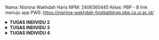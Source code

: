 Nama: Nisriina Wakhdah Haris
 NPM: 2406360445
 Kelas: PBP - B
link menuju app PWS: https://nisriina-wakhdah-footballshop.pbp.cs.ui.ac.id/

<details>
<Summary><b>TUGAS INDIVIDU 2</b></Summary>

1. Cara saya mengimplementasikan daftar checklist yang harus dikerjakan adalah, sebagai berikut:
    - Hal pertama yang saya lakukan adalah membaca tutorial 0 dan 1 agar saya benar-benar paham fungsi setiap langkah yang harus dilakukan
    - Selain membaca tutorial, saya juga menonton video di youtube yang berkaitan dengan cara membuat proyek pada Django untuk pemula
    - Setelah saya paham langkah-langkahnya, saya mulai menyiapkan virtual enviroment dan membuat file requirements.txt yang berisi dependecies berkaitan dengan proyek yg akan dibuat lalu menginstall seluruh dependecies yang dibutuhkan
    - Membuat proyek Django, repositori untuk menyimpan proyek tsb di git, dan file .env.prod yang berisi krendesial database dan mengisi file .env dg PRODUCTION=False 
    - Membuat project baru pada web PWS dan mengganti remote URL pws dengan link project yang baru, menggunakan perintah git remote set-url pws <link>
    - Menambahkan domain pada ALLOWED_HOSTS yang ada di file settings.py
    - Melakukan add, commit, dan push ke repostiori yang sudah dibuat di git dan melakukan push ke pws master
    - Setelah membuat proyek Django, saya membuat aplikasi bernama main lalu membuat model untuk aplikasi pada file models.py
    - Pada file views.py, saya membuat fungsi show_main untuk menampilkan output yang berisi nama aplikasi, nama, dan npm saya. Fungsi tersebut saya hubungkan dengan file template bernama main.html yang sudah saya buat pada folder templates
    - Membuat model dan fitur-fiturnya pada file models.py
    - Menjalankan perintah python manage.py makemigration dan python manage.py migrate untuk menyimpan perubahan model pada database
    - Membuat file urls.py pada folder main lalu menambahkan URLPattern untuk melakukan routing URL aplikasi main, di sini saya menambahkan url untuk memanggil fungsi show_main yang sudah dibuat pada file views.py (level aplikasi)
    - Menambahkan rute URL untuk  mengarahkan path URL '' ke rute yang sudah dibuat pada file urls.py yang ada di folder main. Hal ini dilakukan pada file urls.py yg ada di dalam folder football_shop untuk mengatur rute URL pada level proyek
    - Melakukan push ke repositori git untuk menyimpan perubahan2 tsb dan push ke pws master

2. Berikut ini adalah bagan request client ke aplikasi web berbabasis Django
![alt text](https://github.com/NisriinaWakhdah/football-shop/blob/master/django_77d5263d13.webp?raw=true)
sumber gambar: https://www.biznetgio.com/news/django

    Penjelasan:
    - Client mengirimkan request ke server melalui browser, misalnya dengan mengakses sebuah URL
    - Setelah server mendapatkan url dr client, Django akan mecocokan request dengan pola URL (URL Configuration) yang sudah didefiniskan di dalam urls.py pada level proyek
    - Jika pola tersebut cocok dengan url.py yang berada di level proyek, maka akan dilanjutkan ke file urls.py level aplikasi untuk mecocokan pola yang ada di dalam aplikasi
    - Lalu, jika terdapat kecocokan pola pada file level aplikasi tersebut, maka Django akan memanggil fungsi yang sesuai pada file views.py
    - Jika fungsi pada views.py membutuhkan data, maka akan berinteraksi dengan model yang menyimpan data-data tersebut di dalam database
    - views.py akan mengambil data dari model dengan cara melakukan Query dan database akan mengembalikan hasil query tersebut ke model yg akan disalurkan kembali ke view.py
    - Setelah request client diproses dan data tersedia, maka view akan memilih template HTML yang sesuai untuk dirender
    - Hasil akhirnya adalah Django akan mengirimkan HTTP response dalam bentuk HTML ke browser yang akan ditampilkan di web browser client

3. Peran settings.py adalah:
    - Untuk mengonfigurasi proyek Django secara keseluruhan
    - Mengelola daftar aplikasi yang teritegrasi dalam proyek, hal ini dapat dilakukan pada INSTALLED_APPS. Dalam kasus tugas individu ini, kita membuat app bernama main. Setelah membuat app tsb, kita perlu menambahkan aplikasi bernama 'main' ke dalam daftar aplikasi yang ada (INSTALLED_APPS) agar dapat terhubung dengan proyek Django
    - Mengelola pengaturan terkait bahasa dan zona waktu (LANGUAGE_CODE dan TIME_ZONE)
    - Mengatur daftar domain yang diizinkan untuk mengakses website melalui ALLOWED_HOSTS
    - Menentukan database yang dipakai melalui DATABASES

4.  Cara kerja migrasi database di Django adalah dengan menjalankan perintah makemigration dan migrate, di mana perintah makemigartion berfungsi untuk membuat file migrasi yang berisi perubah pada model, sedangkan perintah migrate berfungsi untuk mengaplikasikan perubahan pada model yang sudah ada pada file migrasi tsb ke dalam database. Berikut ini adalah urutan pengerjaannya:
    - Buka file models.py pada direktori aplikasi yang kita buat
    - Membuat atau mengubah model dari proyek yang berada pada aplikasi
    - Setelah mengisi file models.py jalankan perintah python manage.py makemigrations untuk membuat file migrasi yang merekam perubahan
    - Untuk mengaplikasikan perubahan model ke dalam database lokal, jalankan perintah python manage.py migrate

5. Django dijadikan sebagai permulaan pembelajaran karena:
    - Django memiliki konsep yang terstruktur karena menerapkan pola arsitektur MTV. Hal ini dikarenakan Django memisahkan logika bisnis (model), logika presentasi (template), dan view.
    - Django menggunakan bahasa python yang syntaxnya relatif mudah dimengerti dan tidak terlalu panjang  dibanding bahasa yang lain (misalnya Java, C, dll) sehingga cocok untuk pemula
    - Django memiliki fitur bawaan yang lengkap sehingga pemula tidak perlu meng-install library tambahan dan tidak perlu membuat dari nol
    - Hasilnya bisa cepat dilihat melalui broweser
    - Django merupakan salah satu framework yang open source dan banyak digunakan. Oleh karena itu, terdapat banyak sumber belajar yang dapat diakses jika kita mengalami kesulitan

6.  Feedback untuk kakak asdos di Tutorial 1 adalah: terima kasih sudah fast respon saat saya bertanya di forum diskusi discord, sudah stand-by dan hadir untuk membantu kami saat mengalami kendala, dan terima kasih juga karena telah membuatkan langkah-langkah tutorial yang jelas dan mudah dimengerti sehingga saya dapat mengikutinya dengan baikk

</details>

<details>
<Summary><b>TUGAS INDIVIDU 3</b></Summary>

1. Dalam mengimplementasikan sebuah platform, kita memerlukan data delivery agar data dapat diakses, diproses, dan didistribusikan secara efisien dan tepat waktu. Selain itu, data delivery memiliki peran penting dalam memastikan akurasi data, mendekteksi kesalahan, menjaga kualitas data, dan memastikan data memenuhi suatu kriteria tertentu. Oleh karena itu, data delivery dapat meningkatkan efisiensi operasional, mempercepat pengambilan keputusan, dan memastikan bahwa semua orang yang terlibat memiliki akses ke informasi yang sama dan konsisten sehingga dapat mengurangi kesalahan dalam penggunaan data

2. Menurut saya, JSON lebih baik daripada XML karena hasil data yang diperoleh menggunakan format JSON lebih mudah dibaca dan ringkas jika dibandingkan dengan format XML. Namun, bukan berarti format XML tidak lebih baik daripada format JSON karena perbadingan antara kedua format tersebut disesuaikan oleh tujuan dan kebutuhan sistem atau pengguna. Alasan JSON lebih populer daripada XML adalah hasil data yang diperoleh menggunakan format JSON lebih ringkas dan sederhana serta mudah dibaca dan dipahami oleh pengguna. Selain itu, JSON menggunakan memori yang lebih sedikit, proses penguraiannya lebih cepat dan aman, dan syntax yang digunakan lebih mudah ditulis.

3. Pada Django, method is_valid() berfungsi untuk memvalidasi formulir. Metode tersebut akan memeriksa data yang dikirim dalam formulir apakah sesuai dengan persyaratan yang telah didefinisikan dalam kelas formulir atau tidak sebelum diproses lebih lanjut atau disimpan ke dalam database. Jika data yang diperiksa tidak valid, maka method tersebut akan menghasilkan nilai False dan mengirimkan pesan mengenai kesalahan pada data yang dikrim atau error kepada pengguna untuk diperbaiki

4. Token CSRF (csrf_token) adalah nilai rahasia, unik dan tidak dapat diprediksi, yang dibuat aplikasi pada sisi server untuk melindungi pengguna dari serangan berbahaya. Token ini merupakan langkah keamanan unik yang dirancang untuk melidungi aplikasi web dari permintaan yang tidak sah atau berbahaya. Hal yang akan terjadi jika kita tidak menambahkan csrf_token adalah situs web akan rentan terhadap serangan Cross-Site Request Forgery (CSRF)yang memungkinkan penyerang/hacker melakukan tindakan atas nama pengguna tanpa sepengetahuan mereka. Kondisi seperti ini dapat dimanfaatkan oleh hacker dengan mencoba untuk membuat pengguna yang terautentikasi melakukan aksi yang tidak diinginkan di website tanpa sepengetahuan mereka, seperti membuat pengguna mengirim uang atau mengubah email di akun mereka hanya dengan mengklik link yang tampaknya tidak berbahaya dan hacker dapat mengakses data sensitif pengguna, seperti email, alamat, nomor telepon, dll. Selain itu, dari sisi pengembang web, hal ini dapat memengaruhi reputasi mereka sehingga dapat kehilangan kepercayaan dari pengguna.

5.  Cara saya mengimplementasikan checklist di atas adalah pertama saya membuka file views.py pada folder main dan membuat 4 funsgi untuk melihat objek dalam format XML, JSON, XML by ID, dan JSON by ID dan menambahkan try-exception pada fungsi XML by ID dan JSON by ID untuk menangkap error saat ID dari product tidak ada. Setelah itu, saya membuka urls.py dan mengimport keempat fungsi teserbut dari views.py. Setelah fungsi2 tersebut berhasil diimport, saya menambahkan path baru pada urlPatterns agar client dapat mengakses url tersebut dan menampilkan logika fungsi yang sudah dibuat pada file views.py. Lalu, saya mencoba menjalankan server localhost untuk mengetes apakah path yang ditambahkan sudah dapat diakses. Setelah berhasil membuat 4 fungsi tersebut, saya membuat folder template pada direktori utama dan membuat base.html yang digunakan sebagai template untuk file html yang lain. Setelah itu, saya mengubah file main.html pada folder main agar dapat meng-extend template base.html. Sesudah itu, saya membuat file bernama forms.py pada folder main yang mengimport model dari kelas Product yang sudah dibuat pada file models.py dan membuat struktur form yang dapat menambahkan produk baru dan mengindetifikasi atribut apa saja yang dapat dimasukkan saat menambahkan produk. Setelah itu, membuka file views.py dan mengimport form yang telah dibuat pada file forms.py serta model produk yang telah dibuat pada file models.py, membuat fungsi add_product untuk menghasilkan form yang dapat menambahkan produk baru dan membuat file add_product.html yang meng-extend base.html agar dapat menampilkan form pada aplikasi web dan menambahkan kode pada main.html untuk menampilkan tombol "Add Product" yang akan mengarahkan langsung ke halaman form. Setelah itu, saya menambahkan path pada urlPatterns di file urls.py agar client dapat mengakses halaman form untuk menambahkan objek. Setelah berhasil membuat halaman form, saya membuat fungsi show_product pada file views.py yang bertujuan untuk melihat details dari produk yang ditambahkan dan membuat file detail_product.html yang juga meng-extend base.html dan berfungsi sebagai struktur dari tampilan yang akan dihasilkan saat pengguna ingin melihat detail objek. Menambahkan path baru yang dapat menampilkan fungsi show_product pada urlPatterns di file urls.py yang berada di direktori main\templates.

6. Terima kasih kepada asdos yang sudah bersedia dan fast response untuk menjawab pertanyaan-pertanyaan dan membantu saya selama mengerjakan tugas individu 3.

- Screenshoot akses url XML
![alt text](https://github.com/NisriinaWakhdah/football-shop/blob/master/Screenshot%202025-09-14%20204423.png?raw=true)

- Screenshoot akses url JSON
![alt text](https://github.com/NisriinaWakhdah/football-shop/blob/master/Screenshot%202025-09-14%20204500.png?raw=true)

- Screenshot akses url XML by ID
![alt text](https://github.com/NisriinaWakhdah/football-shop/blob/master/Screenshot%202025-09-14%20204702.png?raw=true)

- Screenshot akses url JSON by ID
![alt text](https://github.com/NisriinaWakhdah/football-shop/blob/master/Screenshot%202025-09-14%20204639.png?raw=true)

</details>

<details>
<Summary><b>TUGAS INDIVIDU 4</b></Summary>

1. Django AuthenticationForm adalah formulir autentikasi bawaan Django yang digunakan untuk memverifikasi kredensial pengguna saat login ke suatu aplikasi. Formulir autentikasi ini menangani akun pengguna, grup, izin, dan sesi pengguna berbasis cookie. Kelebihan Django AuthenticationForm adalah:
    - Autentikasi pengguna ini telah diuji secara ekstensif oleh banyak  aplikasi yang menggunakannya dalam lingkup produksi sehingga fitur ini terbukti bekerja dengan baik dalam dunia nyata
    - Sistem ini mendapat dukungan resmi langsung dari para pengelola atau komunitas Django sehingga ada jaminan perbaikan dan keamanan dari sumber resmi
    - Sistem ini fleksibel karena dibangun dengan cara yang sangat generik sehingga bisa disesuaikan dengan kebutuhan proyek dan dengan mempertimbangkan bahwa terdapat banyak pengguna yang mungkin perlu memperluas fungsionalitas aplikasinya
    - Syntaxnya cenderung simpel dan mudah dipahami karena ditulis dengan bahasa python 
Selain itu, kekurangannya adalah:
    - Django menyediakan banyak fitur dan alat bawaan untuk autentikasi dan lainnya sehingga memerlukan waktu yang lebih lama untuk dipelajari dan dipahami oleh pengembang dan tidak langsung berlaku untuk sistem autentikasi yang lain
    - Sistem autentikasi Django dibuat fleksibel dan generik (tidak spesifik untuk satu jenis aplikasi saja) sehingga tidak dapat langsung disesuaikan untuk kebutuhan tiap aplikasi sehingga pengembang harus menyesuaikannya sendiri dengan kebutuhan yang ada, hal ini bisa merepotkan
    - Sistem autentikasi yang sederhana ini bisa saja tidak cocok untuk aplikasi yang membutuhkan fitur yang lebih kompleks

2. Perbedaan autentikasi dan otorisasi adalah autentikasi berfungsi untuk memverifikasi dan mengonfirmasi kebenaran identitas pengguna atau layanan yang mencoba untuk mengakses sistem, sedangkan otorisasi bertujuan untuk memberi pengguna atau layanan izin mengakses (hak akses) data atau melakukan tindakan tertentu. Django mengimplementasikan autentikasi dengan menggunakan fungsi bawaan Django dan diimport melalui: from django.contrib.auth import authenticate, login, logout. Fitur utamanya adalah melakukan autentikasi, login, dan logout, saat user berhasil login (authenticate() + login()), Django membuat session ID yang bersifat rahasia dan menyimpannya dalam cookie di browser pengguna dan saat user melakukan logout, session ID dan cookie tersebut akan dihapus. Selain itu, Django menyediakan sistem permissions, groups dan decorators/mixins yang dapat digunakan untuk mengatrur izin akses pengguna, contoh decorator yang dapat digunakan adalah login_required dan permission_required dari sistem autentikasi Django (diimport melalui from django.contrib.auth.decorators import login_required, permission_required). Decorator ini diletakkan di atas kode fungsi yang menurut kita tidak dapat diakses oleh sembarang pengguna, di mana hanya pengguna khusus saja yang dapat diperbolehkan untuk mengaskes fungsi tersebut, misalnya pengguna yang sudah memiliki akun dan berhasil login. Decorators tidak mengubah isi kode fungsi tersebut, melainkan dapat kita gunakan untuk menambah fungsionalitas suatu fungsi

3. Penyimpanan session adalah menyimpan data dalam pasangan kunci-nilai dalam peramban web, namun penyimpanan tersebut hanya tersedia hingga sesi tersebut aktif, di mana jika user keluar dari situs web, maka semua data yang tersimpan akan dihapus. Kelebihan penyimpanan sesi adalah:
    - Keamanan data terjamin karena data disimpan selama sesi berlangsung dan otomatis dihapus ketika sesi berakhir
    - Data yang disimpan bersifat sementara sehingga dapat meminimalkan kekacauan dan ruang penyimpanan di situs web user
    - Penyimpanan ini mudah diimplementasikan dan digunakan pada aplikasi daring karena APInya mudah dipahami
    Selain itu, kekurangannya adalah:
    - Penyimpanan sesi terbatas karena tergantung dengan webnya dan biasanya hanya memiliki batas penyimpanan dari 5 sampai 10 MB sehingga tidak sesuai untuk penyimpanan skala besar
    - User bisa saja mengalami kesulitan untuk mengakses data karena data akan dihapus ketika sesi berakhir karena penyimpanan ini bergantung pada sesi penulusuran yang sedang aktif
    - Cakupan penyimpanan seso adalah penelusuran saat ini yang tidak bisa dibagikan ke seluruh tab atau jendela aplikasi web sehingga proses berbagi data antar komponen aplikasi yang sama atau berbeda dapat menjadi masalah
Selain itu, terdapat penyimpanan cookies, yaitu file teks kecil (berisi data) yang disimpan pada perangkat pengguna ketika ia mengakses situs web untuk pertama kalinya. Kelebihan cookie antara lain adalah:
    - Cookie digunakan untuk mengigat preferensi pengguna sehingga dapat menciptakan pengalaman yang lebih personal bagi pengguna dan halaman web dapat dimuat dengan cepat
    - Menyimpan data seperti informasi login atau isi keranjang belanja sehingga dapat menyederhanakan cara user berinteraksi dengan situs web
    - Membantu meningkatkan kinerja halaman web dan menempati sedikit memori melalui penyimpanan data dalam cache dan mengurangi permintaan server
    - Mudah digunakan karena browser otomatis mengirim cookie ke server setiap request
    Berikut ini adalah kekurangan penyimpanan cookie:
    - Data yang disimpan dapat dicuri dengan serangan XXS dan disalahgunakan tanpa sepengetahuan pemiliknya sehingga keamanannya tidak terjamin
    - Jika user mematikan cookie, maka cookie mungkin tidak berfungsi secara efektif di setiap perangkat karena beberapa fitur aplikasi tidak akan jalan yang mengakibatkan pengalaman user yang tidak konsisten
    - Tidak dapat menyimpan data yang complex dan hanya bisa menyimpan data berbentuk teks biasa
    - Pengguna dapat menghapus cookie sehingga dapat kehilangan status login,kehilangan preferensi atau pengaturan, dan tidak bisa mengakses ke session lama, seperti isi keranjang belanja, draft, dll

4. Sebenarnya penggunaan cookie aman secara defaultnya karena hanya berupa data teks dan tidak dapat mentrasfer malware atau virus. Akan tetapi data yang disimpan di dalam cookie berisiko untuk dicuri dan disalahgunakan oleh pihak yang tidak bertanggung jawab sehingga dapat merugikan user. Hal ini dapat terjadi apabila kita tidak memberikan pengamanan pada cookie yang ada, misalnya cookie tidak dienkripsi dan tidak dikirim melalui HTTPS. Risiko potensial yang harus diwaspadai adalah kasus Cross Site Scripting (XSS) di mana seseorang bisa mencuri cookies dari pengguna yang sudah melakukan login ke sebuah website dengan cara menyuntikkan kode/script berbahaya yang digunakan untuk mencuri cookie user. Selain itu, terdapat kasus pembajakan sesi (session hijacking) di mana hacker dapat mencegat cookie yang dikirimkan melalui jaringan yang tidak aman, seperti wi-fi publik, dan juga terdapat kasus Cross-site Request Forgery (CSRF) di mana hacker melakukan request autentikasi atau cookie pengguna kepada user yang sedang mengakses aplikasi web tersebut untuk mendapatkan informasi penting yang dimiliki user. Cara Django menangani hal ini adalah dengan mengatur keamanan cookie menggunakan beberapa settings bawaan, seperti SESSION_COOKIE_SECURE = True (hanya dikirim lewat HTTPS), SESSION_COOKIE_HTTPONLY = True (mencegah skrip sisi klien mengakses cookie), SESSION_COOKIE_SAMESIT (Membantu mencegah kebocoran informasi, menjaga privasi pengguna , dan memberikan perlindungan terhadap serangan CSRF), CSRF_COOKIE_SECURE = True, dan CSRF_COOKIE_HTTPONLY = True untuk melindungi token CSRF. Oleh karena itu, aman atau tidaknya suatu cookie tergantung pada bagaimana cookie tersebut dikelola dan diamankan. Jika cookie disimpan dengan benar dan diberikan perlindungan khusus, maka risiko pencurian data cookie dapat diminimalisir dibandingkan dengan cookie yang tidak diberi proteksi sama sekali.

5. Cara saya mengimplementasikan checklist tersebut adalah:
    - Pertama saya membuka folder football-shop dan membuat fungsi untuk registrasi, login, dan logout pada file views.py. Setelah membuat fungsi-fungsi tersebut, saya membuka urls.py pada folder main dan melakukan import fungsi2 yang sudah dibuat di views.py untuk menambahkan urlPatterns agar user dapat mengakses fungsi2 tersebut. Selain itu, pada file views.py saya menambahkan import datetime, HttpResponseRedirect, dan reverse agar dapat menggunakan dan menyimpan cookie yang berisi timestamp terkahir kali pengguna melakukan login. Setelah itu, menambahkan key-value baru, yaitu last_login pada fungsi show_main ke dalam variabel context agar dapat mengakses data di cookie yang sudah terdaftar dan agar informasi last_login dapat ditampilkan di halaman utama aplikasi. Saya juga menambahkan dekorator pada fungsi show_main, show_product, dan add_product agar halaman utama dan product hanya bisa diakses oleh pengguna yang sudah terautentikasi
    - Membuat template dengan tipe html untuk fungsi regitrasi, login, dan logout yang akan ditampilkan di halaman web. Selain itu, pada template registasi.html saya menambahkan button untuk mereset input yang dimasukkan pengguna agar user dapat menghapusnya sekaligus saat ada kesalahan dalam menuliskan username atau password saat regitrasi
    - Setelah berhasil membuat fungsi2 tersebut dan templatenya, saya membuka file models.py yang berada di folder main dan melakukan import User. Setelah berhasil mengimport User ke dalam model, saya menambahkan kode user = models.ForeignKey(User, on_delete=models.CASCADE, null=True) pada class Product dan kode ini berfungsi untuk menghubungkan suatu product dengan user. Setelah itu menambahkan beberapa kode pada add_product agar setiap product yang dibuat akan otomatis terhubung dengan pengguna yang membuatnya dan menambahkan kode yang berguna untuk memfilter produk pada fungsi show_main sesuai dengan request dari user, dan menambahkan tombol untuk memfilter produk pada halaman uatama di file main.html dan juga menambahkan nama penjual produk pada file detail_product.html
    - Melakuka python makemigrations dan migrate agar perubahan pada model dapat disimpan dan diperbarui
    - Menjalankan program secara lokal dan membuat 2 akun pengguna dan setiap pengguna menjual 3 barang (dummy data) untuk mengetes apakah kode berjalan dengan baik
    - Setelah kode dipastikan dapat berjalan dengan baik, saya melakukan add, commit, dan push ke GitHub dan push ke PWS



    username: soKlin
    pass : dijaminBersih7

    username: maruko.chan
    pass: chibihaha22
</details>